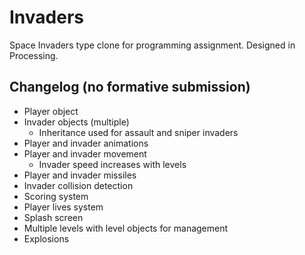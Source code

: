 # Invaders

Space Invaders type clone for programming assignment. Designed in Processing.

## Changelog (no formative submission)

- Player object
- Invader objects (multiple)
  - Inheritance used for assault and sniper invaders
- Player and invader animations
- Player and invader movement
  - Invader speed increases with levels
- Player and invader missiles
- Invader collision detection
- Scoring system
- Player lives system
- Splash screen 
- Multiple levels with level objects for management
- Explosions 
